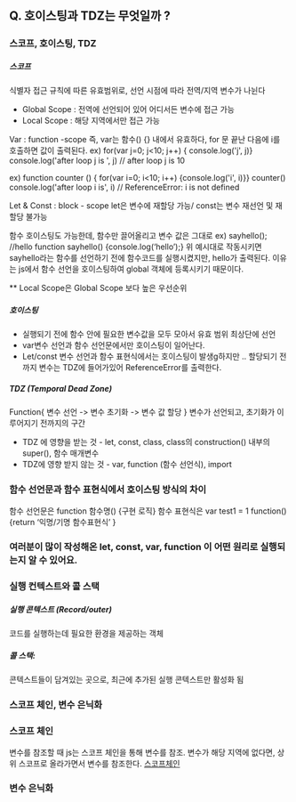 ## Q. 호이스팅과 TDZ는 무엇일까 ?

### 스코프, 호이스팅, TDZ
##### 스코프
식별자 접근 규칙에 따른 유효범위로, 선언 시점에 따라 전역/지역 변수가 나뉜다
 * Global Scope : 전역에 선언되어 있어 어디서든 변수에 접근 가능
 * Local Scope : 해당 지역에서만 접근 가능

Var : function -scope
즉, var는 함수() {} 내에서 유효하다, for 문 끝난 다음에 i를 호출하면 값이 출력된다. 
ex) for(var j=0; j<10; j++) {
  		console.log('j', j)}
	console.log('after loop j is ', j) // after loop j is 10

ex) function counter () {
	for(var i=0; i<10; i++) {console.log('i', i)}}
counter()
console.log('after loop i is', i) // ReferenceError: i is not defined

Let & Const : block - scope 
let은 변수에 재할당 가능/ const는 변수 재선언 및 재할당 불가능

함수 호이스팅도 가능한데, 함수만 끌어올리고 변수 값은 그대로
ex) sayhello();  //hello
	function sayhello() {console.log(‘hello’);}
위 예시대로 작동시키면 sayhello라는 함수를 선언하기 전에 함수코드를 실행시켰지만, hello가 출력된다. 
이유는 js에서 함수 선언을 호이스팅하여 global 객체에 등록시키기 때문이다. 

** Local Scope은 Global Scope 보다 높은 우선순위

##### 호이스팅 
* 실행되기 전에 함수 안에 필요한 변수값을 모두 모아서 유효 범위 최상단에 선언
* var변수 선언과 함수 선언문에서만 호이스팅이 일어난다. 
* Let/const 변수 선언과 함수 표현식에서는 호이스팅이 발생g하지만 .. 할당되기 전까지 변수는 TDZ에 들어가있어 ReferenceError를 출력한다. 

##### TDZ (Temporal Dead Zone) 
Function{ 변수 선언 -> 변수 초기화 -> 변수 값 할당 } 
변수가 선언되고, 초기화가 이루어지기 전까지의 구간
* TDZ 에 영향을 받는 것 - let, const, class, class의 construction() 내부의 super(), 함수 매개변수
* TDZ에 영향 받지 않는 것 - var, function (함수 선언식), import 


### 함수 선언문과 함수 표현식에서 호이스팅 방식의 차이
함수 선언문은 function 함수명() {구현 로직}
함수 표현식은 var test1 = 1 function() {return ‘익명/기명 함수표현식’ } 

### 여러분이 많이 작성해온 let, const, var, function 이 어떤 원리로 실행되는지 알 수 있어요.

### 실행 컨텍스트와 콜 스택
##### 실행 콘텍스트 (Record/outer)
코드를 실행하는데 필요한 환경을 제공하는 객체

##### 콜 스택:
콘텍스트들이 담겨있는 곳으로, 최근에 추가된 실행 콘텍스트만 활성화 됨

### 스코프 체인, 변수 은닉화
### 스코프 체인 
변수를 참조할 때 js는 스코프 체인을 통해 변수를 참조.
변수가 해당 지역에 없다면, 상위 스코프로 올라가면서 변수를 참조한다. 
[스코프체인](file:///Users/minsun/Desktop/%E1%84%89%E1%85%B3%E1%84%8F%E1%85%A9%E1%84%91%E1%85%B3%E1%84%8E%E1%85%A6%E1%84%8B%E1%85%B5%E1%86%AB.png)

### 변수 은닉화

